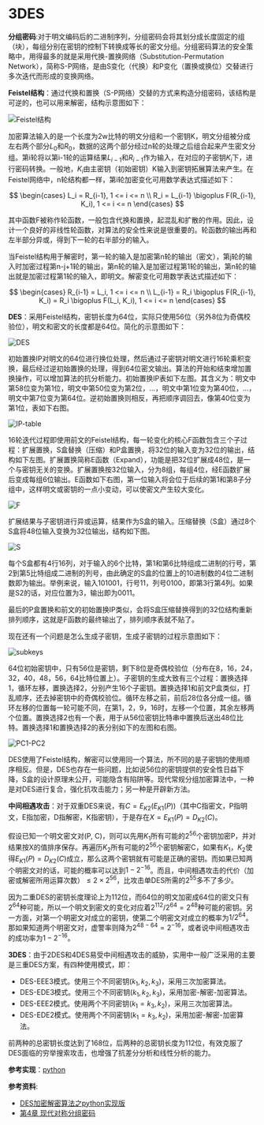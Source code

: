# 3DES

**分组密码**:对于明文编码后的二进制序列，分组密码会将其划分成长度固定的组（块），每组分别在密钥的控制下转换成等长的密文分组。分组密码算法的安全策略中，用得最多的就是采用代换-置换网络（Substitution-Permutation Network），简称S-P网络，是由S变化（代换）和P变化（置换或换位）交替进行多次迭代而形成的变换网络。

**Feistel结构**：通过代换和置换（S-P网络）交替的方式来构造分组密码，该结构是可逆的，也可以用来解密，结构示意图如下：

![Feistel结构](https://img2020.cnblogs.com/blog/886021/202010/886021-20201031120230462-267081887.png)

加密算法输入的是一个长度为2w比特的明文分组和一个密钥K，明文分组被分成左右两个部分$L_0$和$R_0$，数据的这两个部分经过n轮的处理之后组合起来产生密文分组。第i轮将以第i-1轮的运算结果$L_{i-1}$和$R_{i-1}$作为输入，在对应的子密钥$K_i$下，进行密码转换。一般地，$K_i$由主密钥（初始密钥）K输入到密钥拓展算法来产生。在Feistel网络中，n轮结构都一样，第i轮加密变化可用数学表达式描述如下：

$$
\begin{cases}
   L_i = R_{i-1}, 1 <= i <= n  \\
   R_i = L_{i-1} \bigoplus F(R_{i-1}, K_i), 1 <= i <= n
\end{cases}
$$

其中函数F被称作轮函数，一般包含代换和置换，起混乱和扩散的作用。因此，设计一个良好的非线性轮函数，对算法的安全性来说是很重要的。轮函数的输出再和左半部分异或，得到下一轮的右半部分的输入。

当Feistel结构用于解密时，第一轮的输入是加密第n轮的输出（密文），第j轮的输入时加密过程第n-j+1轮的输出，第n轮的输入是加密过程第1轮的输出，第n轮的输出就是加密过程第1轮的输入，即明文。解密变化可用数学表达式描述如下：

$$
\begin{cases}
   R_{i-1} = L_i, 1 <= i <= n  \\
   L_{i-1} = R_i \bigoplus F(R_{i-1}, K_i) = R_i \bigoplus F(L_i, K_i), 1 <= i <= n
\end{cases}
$$

**DES**：采用Feistel结构，密钥长度为64位，实际只使用56位（另外8位为奇偶校验位），明文和密文的长度都是64位。简化的示意图如下：

![DES](https://img2020.cnblogs.com/blog/886021/202010/886021-20201031121618939-2094289714.png)

初始置换IP对明文的64位进行换位处理，然后通过子密钥对明文进行16轮乘积变换，最后经过逆初始置换的处理，得到64位密文输出。算法的开始和结束增加置换操作，可以增加算法的抗分析能力。初始置换IP表如下左图。其含义为：明文中第58位变为第1位，明文中第50位变为第2位，…，明文中第1位变为第40位，…，明文中第7位变为第64位。逆初始置换则相反，再把顺序调回去，像第40位变为第1位，表如下右图。

![IP-table](https://img2020.cnblogs.com/blog/886021/202010/886021-20201031121811794-419634269.png)

16轮迭代过程即使用前文的Feistel结构，每一轮变化的核心F函数包含三个子过程：扩展置换，S盒替换（压缩）和P盒置换，将32位的输入变为32位的输出，结构如下左图。扩展置换简称E函数（Expand），功能是把32位扩展成48位，是一个与密钥无关的变换。扩展置换按32位输入，分为8组，每组4位，经E函数扩展后变成每组6位输出。E函数如下右图，第一位输入将会位于后续的第1和第8子分组中，这样明文或密钥的一点小变动，可以使密文产生较大变化。

![F](https://img2020.cnblogs.com/blog/886021/202010/886021-20201031121904789-2028139206.png)

扩展结果与子密钥进行异或运算，结果作为S盒的输入。压缩替换（S盒）通过8个S盒将48位输入变换为32位输出，结构如下图。

![S](https://img2020.cnblogs.com/blog/886021/202010/886021-20201031121956550-1229388744.png)

每个S盒都有4行16列，对于输入的6个比特，第1和第6比特组成二进制的行号，第2到第5比特组成二进制的列号，由此确定的S盒的位置上的10进制数的4位二进制数即为输出。举例来说，输入101001，行号11，列号0100，即第3行第4列。如果是S2的话，对应位置为3，输出即为0011。

最后的P盒置换和前文的初始置换IP类似，会将S盒压缩替换得到的32位结构重新排列顺序，这就是F函数的最终输出了，排列顺序表就不贴了。

现在还有一个问题是怎么生成子密钥，生成子密钥的过程示意图如下：

![subkeys](https://img2020.cnblogs.com/blog/886021/202010/886021-20201031122057010-485353720.png)

64位初始密钥中，只有56位是密钥，剩下8位是奇偶校验位（分布在8，16，24，32，40，48，56，64比特位置上）。子密钥的生成大致有三个过程：置换选择1，循环左移，置换选择2，分别产生16个子密钥。置换选择1和前文P盒类似，打乱顺序，还去掉密钥中的奇偶校验位。循环左移之前，前后28位各分成一组。循环左移的位置每一轮可能不同，在第1，2，9，16时，左移一个位置，其余左移两个位置。置换选择2也有一个表，用于从56位密钥比特串中置换后送出48位比特。置换选择1和置换选择2的表分别如下的左图和右图。

![PC1-PC2](https://img2020.cnblogs.com/blog/886021/202010/886021-20201031122151885-1294422653.png)

DES使用了Feistel结构，解密可以使用同一个算法，所不同的是子密钥的使用顺序相反。但是，DES也存在一些问题，比如说56位的密钥提供的安全性日益下降，S盒的设计原理未公开，可能隐含有陷阱等。现代常规分组加密算法中，一种是对DES进行复合，强化抗攻击能力；另一种是开辟新方法。

**中间相遇攻击**：对于双重DES来说，有$C=E_{K2} (E_{K1} (P))$（其中C指密文，P指明文，E指加密，D指解密，K指密钥），于是存在$X=E_{K1} (P)=D_{K2} (C)$。

假设已知一个明文密文对(P, C)，则可以先用$K_1$所有可能的$2^{56}$个密钥加密P，并对结果按X的值排序保存。再遍历$K_2$所有可能的$2^{56}$个密钥解密C，如果有$K_1$，$K_2$使得$E_{K1} (P)=D_{K2} (C)$成立，那么这两个密钥就有可能是正确的密钥。而如果已知两个明密文对的话，可能的概率可以达到$1-2^{-16}$。而且，中间相遇攻击的代价（加密或解密所用运算次数）$≤2×2^{56}$，比攻击单DES所需的$2^{55}$多不了多少。

因为二重DES的密钥长度理论上为112位，而64位的明文加密成64位的密文只有$2^{64}$种可能，所以一个明文到密文的变化对应着$2^{112}/2^{64}=2^{48}$种可能的密钥。另一方面，对第一个明密文对成立的密钥，使第二个明密文对成立的概率为$1/2^{64}$。那如果知道两个明密文对，虚警率则降为$2^{48-64}=2^{-16}$，或者说中间相遇攻击的成功率为$1-2^{-16}$。

**3DES**：由于2DES和4DES易受中间相遇攻击的威胁，实用中一般广泛采用的主要是三重DES方案，有四种使用模式，即：

- DES-EEE3模式。使用三个不同密钥$(k_1,k_2,k_3)$，采用三次加密算法。
- DES-EDE3模式。使用三个不同密钥$(k_1,k_2,k_3)$，采用加密-解密-加密算法。
- DES-EEE2模式。使用两个不同密钥$(k_1=k_3,k_2)$，采用三次加密算法。
- DES-EDE2模式。使用两个不同密钥$(k_1=k_3,k_2)$，采用加密-解密-加密算法。

前两种的总密钥长度达到了168位，后两种的总密钥长度为112位，有效克服了DES面临的穷举搜索攻击，也增强了抗差分分析和线性分析的能力。

**参考实现**：[python](https://github.com/mingyueanyao/Cryptography/blob/master/Codes/3DES.py)

**参考资料**:

- [DES加密解密算法之python实现版](https://blog.csdn.net/u013005150/article/details/25804787)
- [第4章 现代对称分组密码](https://wenku.baidu.com/view/05753a0402020740be1e9b59.html)